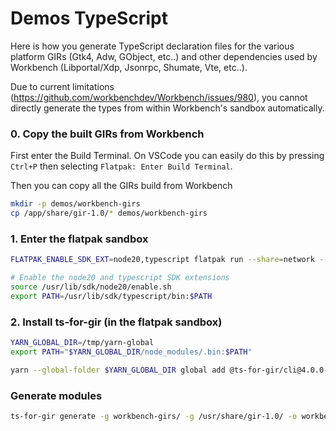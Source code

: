 # Demos TypeScript

Here is how you generate TypeScript declaration files for the various platform
GIRs (Gtk4, Adw, GObject, etc..) and other dependencies used by Workbench
(Libportal/Xdp, Jsonrpc, Shumate, Vte, etc..).

Due to current limitations
(https://github.com/workbenchdev/Workbench/issues/980), you cannot directly
generate the types from within Workbench's sandbox automatically.

### 0. Copy the built GIRs from Workbench

First enter the Build Terminal. On VSCode you can easily do this by pressing
`Ctrl+P` then selecting `Flatpak: Enter Build Terminal`.

Then you can copy all the GIRs build from Workbench

```bash
mkdir -p demos/workbench-girs
cp /app/share/gir-1.0/* demos/workbench-girs
```

### 1. Enter the flatpak sandbox

```bash
FLATPAK_ENABLE_SDK_EXT=node20,typescript flatpak run --share=network --command=bash --filesystem=$(pwd) org.gnome.Sdk//master

# Enable the node20 and typescript SDK extensions
source /usr/lib/sdk/node20/enable.sh
export PATH=/usr/lib/sdk/typescript/bin:$PATH
```

### 2. Install ts-for-gir (in the flatpak sandbox)

```bash
YARN_GLOBAL_DIR=/tmp/yarn-global
export PATH="$YARN_GLOBAL_DIR/node_modules/.bin:$PATH"

yarn --global-folder $YARN_GLOBAL_DIR global add @ts-for-gir/cli@4.0.0-beta.14
```

### Generate modules

```bash
ts-for-gir generate -g workbench-girs/ -g /usr/share/gir-1.0/ -o workbench-girs/ --ignoreVersionConflicts
```
